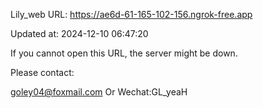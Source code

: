 Lily_web URL: https://ae6d-61-165-102-156.ngrok-free.app

Updated at: 2024-12-10 06:47:20

If you cannot open this URL, the server might be down.

Please contact: 

goley04@foxmail.com Or Wechat:GL_yeaH